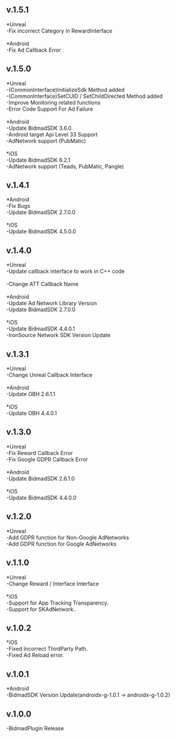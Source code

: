 v.1.5.1
-------------
*Unreal<br>
-Fix incorrect Category in RewardInterface<br><br>
*Android<br>
-Fix Ad Callback Error <br>

v.1.5.0
-------------
*Unreal<br>
-(CommonInterface)InitializeSdk Method added<br>
-(CommonInterface)SetCUID / SetChildDirected Method added<br>
-Improve Monitoring related functions<br>
-Error Code Support For Ad Failure<br><br>
*Android<br>
-Update BidmadSDK 3.6.0<br>
-Android target Api Level 33 Support<br>
-AdNetwork support (PubMatic)<br><br>
*iOS<br>
-Update BidmadSDK 6.2.1<br>
-AdNetwork support (Teads, PubMatic, Pangle)

v.1.4.1
-------------
*Android<br>
-Fix Bugs<br>
-Update BidmadSDK 2.7.0.0<br><br>
*iOS<br>
-Update BidmadSDK 4.5.0.0<br>

v.1.4.0
-------------
*Unreal<br>
-Update callback interface to work in C++ code<br><br>
-Change ATT Callback Name<br><br>
*Android<br>
-Update Ad Network Library Version<br>
-Update BidmadSDK 2.7.0.0<br><br>
*iOS<br>
-Update BidmadSDK 4.4.0.1<br>
-IronSource Network SDK Version Update

v.1.3.1
-------------
*Unreal<br>
-Change Unreal Callback Interface<br><br>
*Android<br>
-Update OBH 2.6.1.1<br><br>
*iOS<br>
-Update OBH 4.4.0.1

v.1.3.0
-------------
*Unreal<br>
-Fix Reward Callback Error<br>
-Fix Google GDPR Callback Error<br><br>
*Android<br>
-Update BidmadSDK 2.6.1.0<br><br>
*iOS<br>
-Update BidmadSDK 4.4.0.0

v.1.2.0
-------------
*Unreal<br>
-Add GDPR function for Non-Google AdNetworks<br>
-Add GDPR function for Google AdNetworks<br>

v.1.1.0
-------------
*Unreal<br>
-Change Reward / Interface Interface<br><br>
*iOS<br>
-Support for App Tracking Transparency.<br>
-Support for SKAdNetwork..

v.1.0.2
-------------
*iOS<br>
-Fixed Incorrect ThirdParty Path.<br>
-Fixed Ad Reload error.

v.1.0.1
-------------
*Android<br>
-BidmadSDK Version Update(androidx-g-1.0.1 -> androidx-g-1.0.2)

v.1.0.0
-------------
-BidmadPlugin Release
